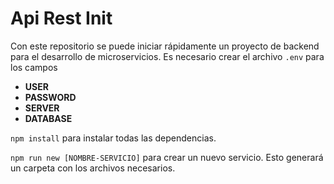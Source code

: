 # Api Rest Init
Con este repositorio se puede iniciar rápidamente un proyecto de backend para el desarrollo de microservicios.
Es necesario crear el archivo `.env` para los campos

 - **USER**
 - **PASSWORD**
 - **SERVER**
 - **DATABASE**
 
 `npm install` para instalar todas las dependencias.
 
`npm run new [NOMBRE-SERVICIO]` para crear un nuevo servicio. Esto generará un carpeta con los archivos necesarios.
